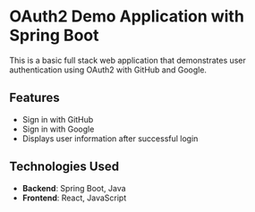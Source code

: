 # OAuth2 Demo Application with Spring Boot

This is a basic full stack web application that demonstrates user authentication using OAuth2 with GitHub and Google.

## Features

- Sign in with GitHub
- Sign in with Google
- Displays user information after successful login

## Technologies Used
- **Backend**: Spring Boot, Java
- **Frontend**: React, JavaScript

